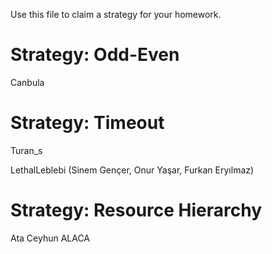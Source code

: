 Use this file to claim a strategy for your homework.

# Strategy: Odd-Even
Canbula

# Strategy: Timeout
Turan_s

LethalLeblebi (Sinem Gençer, Onur Yaşar, Furkan Eryılmaz)

# Strategy: Resource Hierarchy

Ata Ceyhun ALACA
